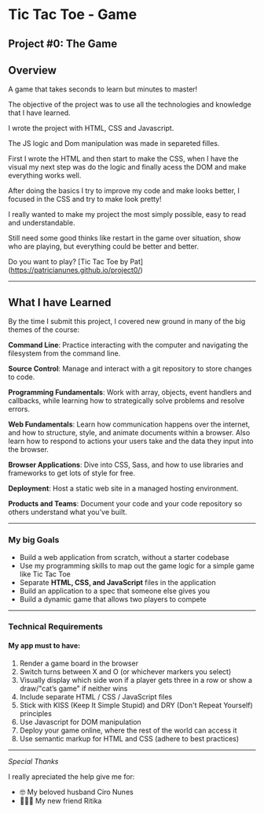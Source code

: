 # Tic Tac Toe - Game

Project #0: The Game
---

Overview
---


A game that takes seconds to learn but minutes to master! 

The objective of the project was to use all the technologies and knowledge that I have learned.

I wrote the project with HTML, CSS and Javascript. 

The JS logic and Dom manipulation was made in separeted filles.

First I wrote the HTML and then start to make the CSS, when I have the visual my next step was do the logic and finally acess the DOM and make everything works well.

After doing the basics I try to improve my code and make looks better, I focused in the CSS and try to make look pretty!

I really wanted to make my project the most simply possible, easy to read and understandable.

Still need some good thinks like restart in the game over situation, show who are playing, but everything could be better and better.

Do you want to play? [Tic Tac Toe by Pat] (https://patricianunes.github.io/project0/)

---

## What I have Learned

By the time I submit this project, I covered new ground in many of the big themes of the course:

**Command Line**: Practice interacting with the computer and navigating the filesystem from the command line.

**Source Control**: Manage and interact with a git repository to store changes to code.

**Programming Fundamentals**: Work with array, objects, event handlers and callbacks, while learning how to strategically solve problems and resolve errors.

**Web Fundamentals**: Learn how communication happens over the internet, and how to structure, style, and animate documents within a browser. Also learn how to respond to actions your users take and the data they input into the browser.

**Browser Applications**: Dive into CSS, Sass, and how to use libraries and frameworks to get lots of style for free.

**Deployment**: Host a static web site in a managed hosting environment.

**Products and Teams**: Document your code and your code repository so others understand what you've built.

---

### My big Goals

- Build a web application from scratch, without a starter codebase
- Use my programming skills to map out the game logic for a simple game like Tic Tac Toe
- Separate **HTML, CSS, and JavaScript** files in the application
- Build an application to a spec that someone else gives you
- Build a dynamic game that allows two players to compete

---

### Technical Requirements

#### My app must to have:

1. Render a game board in the browser
2. Switch turns between X and O (or whichever markers you select)
3. Visually display which side won if a player gets three in a row or show a draw/"cat’s game" if neither wins
4. Include separate HTML / CSS / JavaScript files
5. Stick with KISS (Keep It Simple Stupid) and DRY (Don't Repeat Yourself) principles
6. Use Javascript for DOM manipulation
7. Deploy your game online, where the rest of the world can access it
8. Use semantic markup for HTML and CSS (adhere to best practices)

---

_Special Thanks_

I really apreciated the help give me for:

- 🤓 My beloved husband Ciro Nunes  
- 👩🏾‍🏫 My new friend Ritika

<!-- ###Necessary Deliverables

A working game, built by you, hosted somewhere on the internet
A link to your hosted working game in the URL section of your Github repo
A git repository hosted on Github, with a link to your hosted game, and frequent commits dating back to the very beginning of the project
A readme.md file with explanations of the technologies used, the approach taken, installation instructions, unsolved problems, etc.
##Emphasis
*Italic*, **Bold**, ***Both***

Alternatively: _italic_, __bold__, ___superfancy___

##Starred lists
* List 1
* List 2
* List 3

##Dashed lists
- Dashes
- Work
- Too

## Addition Lists
+ Plus
+ Also
+ Works

## Nubered lists

1. first
1. second

links work like this: [text for the link] (http://w3c.org/)

## Images
![Bill Murray](http://fillmarray.com/400/700)

## Code: backtick city
Refere to a variable like `counter` in special font.

```
const hello = function() {
  console.log('hello');
}
``` -->

